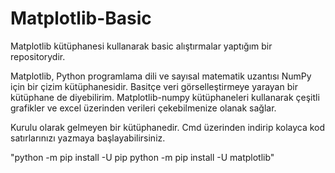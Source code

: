 # Matplotlib-Basic
Matplotlib kütüphanesi kullanarak basic alıştırmalar yaptığım bir repositorydir.

Matplotlib, Python programlama dili ve sayısal matematik uzantısı NumPy için bir çizim kütüphanesidir. Basitçe veri görselleştirmeye yarayan bir kütüphane de diyebilirim. Matplotlib-numpy kütüphaneleri kullanarak çeşitli grafikler ve excel üzerinden verileri çekebilmenize olanak sağlar.

Kurulu olarak gelmeyen bir kütüphanedir. Cmd üzerinden indirip kolayca kod satırlarınızı yazmaya başlayabilirsiniz.

"python -m pip install -U pip
python -m pip install -U matplotlib"
